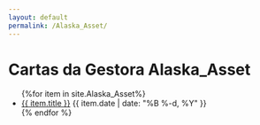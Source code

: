 ```yaml
---
layout: default
permalink: /Alaska_Asset/
---
```


<h1>Cartas da Gestora Alaska_Asset</h1>
<ul>
{%for item in site.Alaska_Asset%}
  <li>
<a href="{{ site.baseurl }}{{ item.url }}">{{ item.title }}</a>
<span>{{ item.date | date: "%B %-d, %Y" }}</span>
  </li>
    {% endfor %}
</ul>
